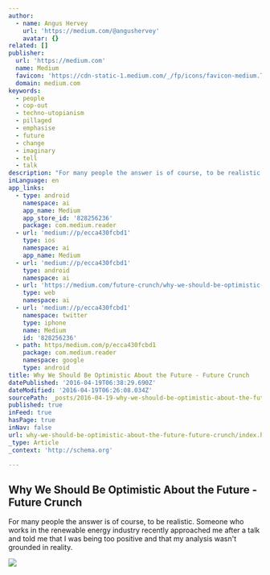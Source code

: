 ```yaml
---
author:
  - name: Angus Hervey
    url: 'https://medium.com/@angushervey'
    avatar: {}
related: []
publisher:
  url: 'https://medium.com'
  name: Medium
  favicon: 'https://cdn-static-1.medium.com/_/fp/icons/favicon-medium.TAS6uQ-Y7kcKgi0xjcYHXw.ico'
  domain: medium.com
keywords:
  - people
  - cop-out
  - techno-utopianism
  - pillaged
  - emphasise
  - future
  - change
  - imaginary
  - tell
  - talk
description: "For many people the answer is of course, to be realistic. Someone who works in the renewable energy industry recently approached me after a talk and told me that I was being too positive and that my analysis wasn't grounded in reality."
inLanguage: en
app_links:
  - type: android
    namespace: ai
    app_name: Medium
    app_store_id: '828256236'
    package: com.medium.reader
  - url: 'medium://p/ecca430fcbd1'
    type: ios
    namespace: ai
    app_name: Medium
  - url: 'medium://p/ecca430fcbd1'
    type: android
    namespace: ai
  - url: 'https://medium.com/future-crunch/why-we-should-be-optimistic-about-the-future-ecca430fcbd1'
    type: web
    namespace: ai
  - url: 'medium://p/ecca430fcbd1'
    namespace: twitter
    type: iphone
    name: Medium
    id: '828256236'
  - path: https/medium.com/p/ecca430fcbd1
    package: com.medium.reader
    namespace: google
    type: android
title: Why We Should Be Optimistic About the Future - Future Crunch
datePublished: '2016-04-19T06:38:29.690Z'
dateModified: '2016-04-19T06:26:08.034Z'
sourcePath: _posts/2016-04-19-why-we-should-be-optimistic-about-the-future-future-crunch.md
published: true
inFeed: true
hasPage: true
inNav: false
url: why-we-should-be-optimistic-about-the-future-future-crunch/index.html
_type: Article
_context: 'http://schema.org'

---
```

<article style=""><h1>Why We Should Be Optimistic About the Future - Future Crunch</h1><p>For many people the answer is of course, to be realistic. Someone who works in the renewable energy industry recently approached me after a talk and told me that I was being too positive and that my analysis wasn't grounded in reality.</p><img src="https://cdn-images-1.medium.com/max/1200/1*C3vfDGY-3QyH0Tj8ChjmdA.jpeg" /></article>